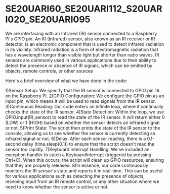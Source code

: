 # SE20UARI60_SE20UARI112_S20UARI020_SE20UARI095

We are interfacing with an Infrared (IR) sensor connected to a Raspberry Pi's GPIO pin. 
An IR (Infrared) sensor, also known as an IR receiver or IR detector, is an electronic component that is used to detect infrared radiation in its vicinity. Infrared radiation is a form of electromagnetic radiation that has a wavelength longer than visible light but shorter than radio waves. IR sensors are commonly used in various applications due to their ability to detect the presence or absence of IR signals, which can be emitted by objects, remote controls, or other sources

Here's a brief overview of what we have done in the code:

1)Sensor Setup: We specify that the IR sensor is connected to GPIO pin 16 on the Raspberry Pi.
2)GPIO Configuration: We configure the GPIO pin as an input pin, which means it will be used to read signals from the IR sensor.
3)Continuous Reading: Our code enters an infinite loop, where it continually checks the state of the IR sensor.
4)State Detection: Within the loop, we use GPIO.input(IR_sensor) to read the state of the IR sensor. It will return either 0 (LOW) or 1 (HIGH) based on whether the sensor detects an infrared signal or not.
5)Print State: The script then prints the state of the IR sensor to the console, allowing us to see whether the sensor is currently detecting an infrared signal or not.
6)Delay: After each sensor reading, there is a 0.1-second delay (time.sleep(0.1)) to ensure that the script doesn't read the sensor too rapidly.
7)Keyboard Interrupt Handling: We've included an exception handler to catch a KeyboardInterrupt (triggered by pressing Ctrl+C). When this occurs, the script will clean up GPIO resources, ensuring that they are properly released.
8)In essence, our code continuously monitors the IR sensor's state and reports it in real-time. This can be useful for various applications such as detecting the presence of objects, receiving input from an IR remote control, or any other situation where we need to know whether the sensor is active or not.
